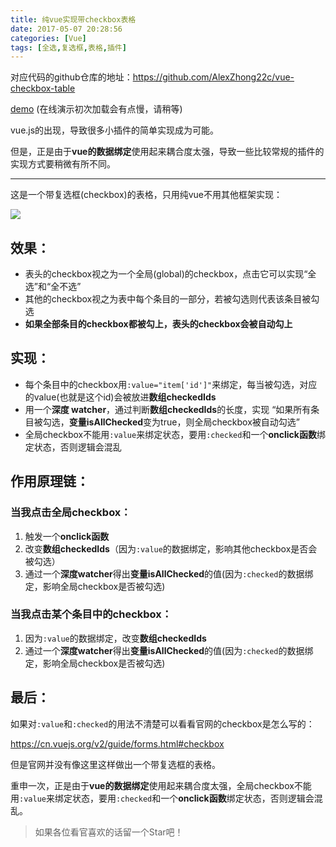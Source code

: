 ```yaml
---
title: 纯vue实现带checkbox表格
date: 2017-05-07 20:28:56
categories: [Vue]
tags: [全选,复选框,表格,插件]
---
```


对应代码的github仓库的地址：https://github.com/AlexZhong22c/vue-checkbox-table

 [demo](https://alexzhong22c.github.io/vue-table-nav/vue-table-nav.html) (在线演示初次加载会有点慢，请稍等)

vue.js的出现，导致很多小插件的简单实现成为可能。

但是，正是由于**vue的数据绑定**使用起来耦合度太强，导致一些比较常规的插件的实现方式要稍微有所不同。

<!--more-->

<hr>

这是一个带复选框(checkbox)的表格，只用纯vue不用其他框架实现：

![](http://olqa2s510.bkt.clouddn.com/show-vue-checkbox-table.png)

## 效果：

- 表头的checkbox视之为一个全局(global)的checkbox，点击它可以实现“全选”和“全不选”
- 其他的checkbox视之为表中每个条目的一部分，若被勾选则代表该条目被勾选
- **如果全部条目的checkbox都被勾上，表头的checkbox会被自动勾上**

## 实现：

- 每个条目中的checkbox用`:value="item['id']"`来绑定，每当被勾选，对应的value(也就是这个id)会被放进**数组checkedIds**
- 用一个**深度 watcher**，通过判断**数组checkedIds**的长度，实现 “如果所有条目被勾选，**变量isAllChecked**变为true，则全局checkbox被自动勾选”
- 全局checkbox不能用`:value`来绑定状态，要用`:checked`和一个**onclick函数**绑定状态，否则逻辑会混乱

## 作用原理链：

### 当我点击全局checkbox：

1. 触发一个**onclick函数**
2. 改变**数组checkedIds**（因为`:value`的数据绑定，影响其他checkbox是否会被勾选）
3. 通过一个**深度watcher**得出**变量isAllChecked**的值(因为`:checked`的数据绑定，影响全局checkbox是否被勾选)

### 当我点击某个条目中的checkbox：

1. 因为`:value`的数据绑定，改变**数组checkedIds**
2. 通过一个**深度watcher**得出**变量isAllChecked**的值(因为`:checked`的数据绑定，影响全局checkbox是否被勾选)

## 最后：

如果对`:value`和`:checked`的用法不清楚可以看看官网的checkbox是怎么写的：

https://cn.vuejs.org/v2/guide/forms.html#checkbox

但是官网并没有像这里这样做出一个带复选框的表格。

重申一次，正是由于**vue的数据绑定**使用起来耦合度太强，全局checkbox不能用`:value`来绑定状态，要用`:checked`和一个**onclick函数**绑定状态，否则逻辑会混乱。

> 如果各位看官喜欢的话留一个Star吧！